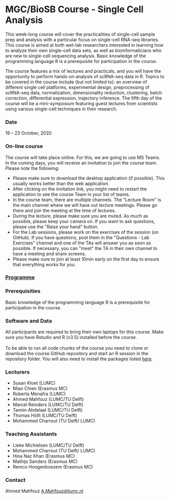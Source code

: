 # MGC/BioSB Course - Single Cell Analysis

This week-long course will cover the practicalities of single-cell sample prep and analysis with a particular focus on single-cell RNA-seq libraries. This course is aimed at both wet-lab researchers interested in learning how to analyze their own single-cell data sets, as well as bioinformaticians who are new to single-cell sequencing analysis. Basic knowledge of the programming language R is a prerequisite for participation in the course.

The course features a mix of lectures and practicals, and you will have the opportunity to perform hands-on analysis of scRNA-seq data in R. Topics to be covered in the course include (but not limited to): an overview of different single cell platforms, experimental design, preprocessing of scRNA-seq data, normalization, dimensionality reduction, clustering, batch correction, differential expression, trajectory inference. The fifth day of the course will be a mini-symposium featuring guest lectures from scientists using various single-cell techniques in their research.

### Date
19 – 23 October, 2020

### On-line course
The course will take place online. For this, we are going to use MS Teams. In the coming days, you will receive an invitation to join the course team. Please note the following:
- Please make sure to download the desktop application (if possible). This usually works better than the web application.
- After clicking on the invitation link, you might need to restart the application to see the course Team in your list of teams.
- In the course team, there are multiple channels. The "Lecture Room" is the main channel where we will have out lecture meetings. Please go there and join the meeting at the time of lectures.
- During the lecture, please make sure you are muted. As much as possible, please keep your camera on. If you want to ask questions, please use the "Raise your hand" button.
- For the Lab sessions, please work on the exercises of the session (on GitHub). If you have questions, post them in the "Questions - Lab Exercises" channel and one of the TAs will answer you as soon as possible. If necessary, you can "meet" the TA in their own channel to have a meeting and share screens.
- Please make sure to join at least 10min early on the first day to ensure that everything works for you.

### [Programme](Programme.md)

### Prerequisities
Basic knowledge of the programming language R is a prerequisite for participation in the course.

### Software and Data
All participants are required to bring their own laptops for this course. Make sure you have Rstudio and R (v3.5) installed before the course.<br/>   
To be able to run all code chunks of the course you need to clone or download the course GitHub repository and start an R session in the repository folder. You will also need to install the packages listed [here](install_packages.md).

### Lecturers
- Susan Kloet (LUMC)
- Miao Chien (Erasmus MC)
- Roberta Menafra (LUMC)
- Ahmed Mahfouz (LUMC/TU Delft)
- Marcel Reinders (LUMC/TU Delft)
- Tamim Abdelaal (LUMC/TU Delft)
- Thomas Höllt (LUMC/TU Delft)
- Mohammed Charrout (TU Delft/ LUMC)

### Teaching Assistants
- Lieke Michielsen (LUMC/TU Delft)
- Mohammed Charrout (TU Delft/ LUMC)
- Hina Naz Khan (Erasmus MC)
- Mathijs Sanders (Erasmus MC)
- Remco Hoogenboezem (Erasmus MC)

### Contact
Ahmed Mahfouz <A.Mahfouz@lumc.nl>
